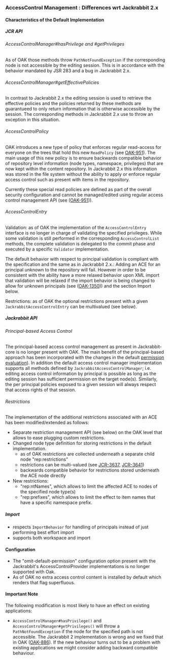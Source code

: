 <!--
   Licensed to the Apache Software Foundation (ASF) under one or more
   contributor license agreements.  See the NOTICE file distributed with
   this work for additional information regarding copyright ownership.
   The ASF licenses this file to You under the Apache License, Version 2.0
   (the "License"); you may not use this file except in compliance with
   the License.  You may obtain a copy of the License at

       http://www.apache.org/licenses/LICENSE-2.0

   Unless required by applicable law or agreed to in writing, software
   distributed under the License is distributed on an "AS IS" BASIS,
   WITHOUT WARRANTIES OR CONDITIONS OF ANY KIND, either express or implied.
   See the License for the specific language governing permissions and
   limitations under the License.
  -->
### AccessControl Management : Differences wrt Jackrabbit 2.x

#### Characteristics of the Default Implementation

##### JCR API
###### AccessControlManager#hasPrivilege and #getPrivileges
As of OAK those methods throw `PathNotFoundException` if the corresponding node
is not accessible by the editing session. This is in accordance with the behavior
mandated by JSR 283 and a bug in Jackrabbit 2.x.

###### AccessControlManager#getEffectivePolicies
In contrast to Jackrabbit 2.x the editing session is used to retrieve the effective
policies and the policies returned by these methods are guarantueed to only return
information that is otherwise accessible by the session. The corresponding methods
in Jackrabbit 2.x use to throw an  exception in this situation.

###### AccessControlPolicy
OAK introduces a new type of policy that enforces regular read-access for everyone
on the trees that hold this new `ReadPolicy` (see [OAK-951]). The main usage of this new policy
is to ensure backwards compatible behavior of repository level information (node
types, namespace, privileges) that are now kept within the content repository.
In Jackrabbit 2.x this information was stored in the file system without the
ability to apply or enforce regular access control such as present with items in
the repository.

Currently these special read policies are defined as part of the overall security
configuration and cannot be managed/edited using regular access control management
API (see ([OAK-951](https://issues.apache.org/jira/browse/OAK-951))).

###### AccessControlEntry
Validation: as of OAK the implementation of the `AccessControlEntry` interface is
no longer in charge of validating the specified privileges. While some validation
is still performed in the corresponding `AccessControlList` methods, the complete
validation is delegated to the commit phase and executed by a specific `Validator`
implementation.

The default behavior with respect to principal validation is compliant with the
specification and the same as in Jackrabbit 2.x.: Adding an ACE for an principal
unknown to the repository will fail. However in order to be consistent
with the ability have a more relaxed behavior upon XML import that validation
will be relaxed if the import behavior is being changed to allow for unknown
principals (see ([OAK-1350](https://issues.apache.org/jira/browse/OAK-1350))) and
the section Import below.

Restrictions: as of OAK the optional restrictions present with a given
`JackrabbitAccessControlEntry` can be multivalued (see below).

##### Jackrabbit API
###### Principal-based Access Control
The principal-based access control management as present in Jackrabbit-core is no
longer present with OAK. The main benefit of the principal-based approach has been
incorporated with the changes in the default [permission evaluation](differences_permissions.html)).
In addition the default access control manager implementation supports all methods
defined by `JackrabbitAccessControlManager`; i.e. editing access control information
by principal is possible as long as the editing session has sufficient permission
on the target node(s). Similarly, the per principal policies exposed to a given
session will always respect that access rights of that session.

###### Restrictions
The implementation of the additional restrictions associated with an ACE has been modified/extended as follows:

- Separate restriction management API (see below) on the OAK level that allows to ease plugging custom restrictions.
- Changed node type definition for storing restrictions in the default implementation.
    - as of OAK restrictions are collected underneath a separate child node "rep:restrictions"
    - restrictions can be multi-valued (see [JCR-3637](https://issues.apache.org/jira/browse/JCR-3637), [JCR-3641](https://issues.apache.org/jira/browse/JCR-3641))
    - backwards compatible behavior for restrictions stored underneath the ACE node directly
- New restrictions:
    - "rep:ntNames", which allows to limit the affected ACE to nodes of the specified node type(s)
    - "rep:prefixes", which allows to limit the effect to item names that have a specific namespace prefix.

##### Import

* respects `ImportBehavior` for handling of principals instead of just performing best effort import
* supports both workspace and import

#### Configuration

- The "omit-default-permission" configuration option present with the Jackrabbit's AccessControlProvider implementations is no longer supported with Oak.
- As of OAK no extra access control content is installed by default which renders that flag superfluous.

#### Important Note

The following modification is most likely to have an effect on existing applications:

- `AccessControlManager#hasPrivilege()` and `AccessControlManager#getPrivileges()` will throw a
  `PathNotFoundException` if the node for the specified path is not accessible. The Jackrabbit 2
  implementation is wrong and we fixed that in OAK ([OAK-886](https://issues.apache.org/jira/browse/OAK-886)).
  If the new behaviour turns out to be a problem with existing applications we might consider
  adding backward compatible behaviour.

<!-- hidden references -->
[OAK-951]: https://issues.apache.org/jira/browse/OAK-951
